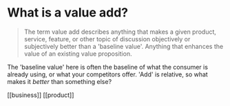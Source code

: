 # What is a value add?

>The term value add describes anything that makes a given product, service, feature, or other topic of discussion objectively or subjectively better than a 'baseline value'. Anything that enhances the value of an existing value proposition.

The 'baseline value' here is often the baseline of what the consumer is already using, or what your competitors offer. 'Add' is relative, so what makes it _better_ than something else?

[[business]]
[[product]]